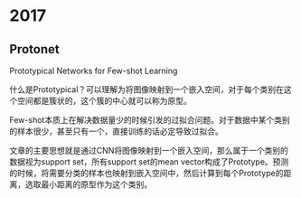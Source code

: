 # 2017

## Protonet

Prototypical Networks for Few-shot Learning

​		什么是Prototypical？可以理解为将图像映射到一个嵌入空间，对于每个类别在这个空间都是簇状的，这个簇的中心就可以称为原型。

​		Few-shot本质上在解决数据量少的时候引发的过拟合问题。对于数据中某个类别的样本很少，甚至只有一个，直接训练的话必定导致过拟合。

​		文章的主要思想就是通过CNN将图像映射到一个嵌入空间，那么属于一个类别的数据视为support set，所有support  set的mean vector构成了Prototype。预测的时候，将需要分类的样本也映射到嵌入空间中，然后计算到每个Prototype的距离，选取最小距离的原型作为这个类别。